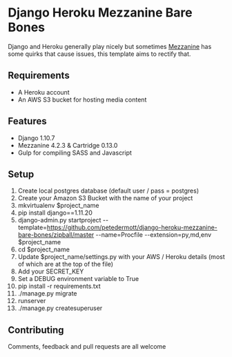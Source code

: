 # Django Heroku Mezzanine Bare Bones

Django and Heroku generally play nicely but sometimes [Mezzanine](https://github.com/stephenmcd/mezzanine) has some quirks that cause issues, this template aims to rectify that.

## Requirements
* A Heroku account
* An AWS S3 bucket for hosting media content

## Features
* Django 1.10.7
* Mezzanine 4.2.3 & Cartridge 0.13.0
* Gulp for compiling SASS and Javascript

## Setup
1. Create local postgres database (default user / pass = postgres)
2. Create your Amazon S3 Bucket with the name of your project
2. mkvirtualenv $project_name
3. pip install django==1.11.20
4. django-admin.py startproject --template=https://github.com/petedermott/django-heroku-mezzanine-bare-bones/zipball/master --name=Procfile --extension=py,md,env $project_name
5. cd $project_name
6. Update $project_name/settings.py with your AWS / Heroku details (most of which are at the top of the file) 
7. Add your SECRET_KEY
8. Set a DEBUG environment variable to True
8. pip install -r requirements.txt
9. ./manage.py migrate
10. runserver
11. ./manage.py createsuperuser


## Contributing
Comments, feedback and pull requests are all welcome
